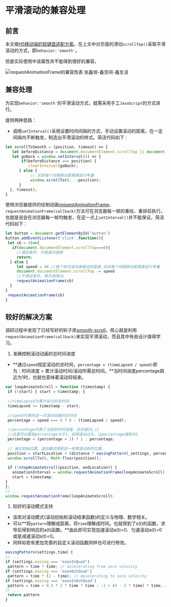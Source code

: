 # 平滑滚动的兼容处理

## 前言

本文接[H5移动端的软键盘适配方案](https://tencent.lexiangla.com/teams/k100035/docs/eddd19f4a6fc11eaa5e70a58ac132925?company_from=tencent)。在上文中对页面的滑动`scrollTop()`采取平滑滚动的方式，即`behavior:'smooth'`。

但是实际使用中该属性并不能得到很好的兼容。

![requestAnimationFrame的兼容性表 张鑫旭-鑫空间-鑫生活](fc3968e0a96811ea96bd5254002b9121)

## 兼容处理

为实现`behavior:'smooth'`的平滑滚动方式，就需采用手工`JavaScript`的方式进行。

提供两种思路：

- 调用`setInterval()`采用设置时间间隔的方式，手动设置滚动的距离，在一定间隔内不断触发，制造出平滑滚动的样式。简洁代码如下：

```javascript
let scrollToSmooth = (position, timeout) => {
   let beforeDistance = document.documentElement.scrollTop || document.body.scrollTop;
   let goBack = window.setInterval(() => {
       if(beforeDistance === position) {
          clearInterval(goBack);
      } else {
           // 实际每个间隔移动距离需自行考量
           window.scrollTo(0, --position);
      }
  }, timeout);
}
```

使用浏览器提供的绘制动画[requestAnimationFrame](https://developer.mozilla.org/zh-CN/docs/Web/API/Window/requestAnimationFrame)。`requestAnimationFrame(callback)`方法可在浏览器每一帧的重绘、重排前执行。也就是说会在浏览器每一帧均触发，在这一点上`setInterval()`并不能保证。简洁代码如下：

```javascript
let button = document.getElementById('button')
button.addEventListener('click',function(){
 let cb = ()=>{
   if(document.documentElement.scrollTop===0){
     //满足条件，不再递归调用
     return;
  } else {
     let speed = 40 //每个帧内滚动条移动的距离,实际每个间隔移动距离需自行考量
     document.documentElement.scrollTop -= speed
     //不满足条件，再次调用cb
     requestAnimationFrame(cb)
  }
}
 requestAnimationFrame(cb)
}
```

## 较好的解决方案

调研过程中发现了已经写好的轮子库[smooth-scroll](https://github.com/cferdinandi/smooth-scroll)，核心就是利用`requestAnimationFrame(callback)`来实现平滑滚动，而且其中有些设计值得学习。

1. 准确控制滚动动画的总时间进度

- **通过`speed`规定滚动的总时间，`percentage = (timeLapsed / speed)`即为：时间进度 = 累计滚动时间/滚动所需总时间。**当时间进度percentage趋近为1时，也就也意味着滚动将结束。

```javascript
var loopAnimateScroll = function (timestamp) {
 if (!start) { start = timestamp; }
 
 //timeLapsed为累计运行的总时间
 timeLapsed += timestamp - start;
   
 //speed代表的这一次滚动动画的总时间
 percentage = speed === 0 ? 0 : (timeLapsed / speed);
   
 //percentage代表了当前的时间进度，区间是[0,1]
 //这里可以看到percentage大于1，说明滚动过头，让percentage强制为1
 percentage = (percentage > 1) ? 1 : percentage;
​
 // 通过初始位置、滚动模式得到这一帧需滚动到的位置。
 position = startLocation + (distance * easingPattern(_settings, percentage));
 window.scrollTo(0, Math.floor(position));
 
 if (!stopAnimateScroll(position, endLocation)) {
   animationInterval = window.requestAnimationFrame(loopAnimateScroll);
   start = timestamp;
}
};
// ...
window.requestAnimationFrame(loopAnimateScroll);
```

1. 较好的滚动模式支持

- 该库对滚动模式(滚动初始和滚动结束函数)的定义与物理、数学相关。
- 可以**将`pattern`理解成距离，将`time`理解成时间。也就得到了s(t)的函数，求导后得到响应的a(t)函数。**由此即可实现加速滚动a(t)>0、匀速滚动a(t)=0或是减速滚动a(t)<0。
- 同样如若有更加完善的自定义滚动函数同样也可进行修改。

```javascript
easingPattern(settings,time）{
// ...
if (settings.easing === 'easeInQuad')
 pattern = time * time; // accelerating from zero velocity
if (settings.easing === 'easeOutQuad')
 pattern = time * (2 - time); // decelerating to zero velocity
if (settings.easing === 'easeInOutQuad')
 pattern = time < 0.5 ? 2 * time * time : -1 + (4 - 2 * time) * time; // acceleration until halfway, then deceleration
// ...
 return pattern
}
```

